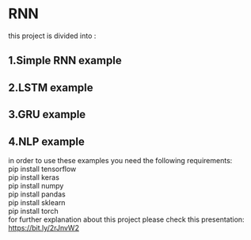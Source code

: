 # RNN
 this project is divided into :
## 1.Simple RNN example
## 2.LSTM example
## 3.GRU example
## 4.NLP example
in order to use these examples you need the following requirements:  
 pip install tensorflow  
 pip install keras  
 pip install numpy  
 pip install pandas  
 pip install sklearn  
 pip install torch  
for further explanation about this project please check this presentation: https://bit.ly/2rJnvW2
